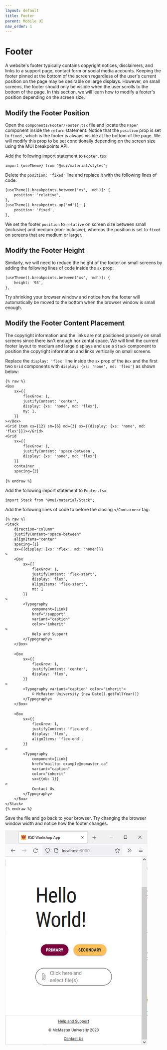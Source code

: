 ```yaml
---
layout: default
title: Footer
parent: Mobile UI
nav_order: 1
---
```


# Footer

A website's footer typically contains copyright notices, disclaimers, and links to a support page, contact form or social media accounts. Keeping the footer pinned at the bottom of the screen regardless of the user's current position on the page may be desirable on large displays. However, on small screens, the footer should only be visible when the user scrolls to the bottom of the page. In this section, we will learn how to modify a footer's position depending on the screen size.

## Modify the Footer Position
Open the `components/Footer/Footer.tsx` file and locate the `Paper` component inside the `return` statement. 
Notice that the `position` prop is set to `fixed` , which is the footer is always visible at the bottom of the page. We will modify this prop to be set conditionally depending on the screen size using the MUI breakpoints API. 

Add the following import statement to `Footer.tsx`:
```
import {useTheme} from "@mui/material/styles";
```

Delete the `position: 'fixed'` line and replace it with the following lines of code:
```
[useTheme().breakpoints.between('xs', 'md')]: {
	position: 'relative',
},
[useTheme().breakpoints.up('md')]: {
	position: 'fixed',
},
```
We set the footer `position` to `relative` on screen size between small (inclusive) and medium (non-inclusive), whereas the position is set to `fixed` on screens that are medium or larger. 

## Modify the Footer Height
Similarly, we will need to reduce the height of the footer on small screens by adding the following lines of code inside the `sx` prop:
```
[useTheme().breakpoints.between('xs', 'md')]: {  
	height: '93',  
},
```

Try shrinking your browser window and notice how the footer will automatically be moved to the bottom when the browser window is small enough. 

## Modify the Footer Content Placement
The copyright information and the links are not positioned properly on small screens since there isn't enough horizontal space. We will limit the current footer layout to medium and large displays and use a `Stack` component to position the copyright information and links vertically on small screens. 

Replace the `display: 'flex'` line inside the `sx` prop of the `Box` and the first two `Grid` components with `display: {xs: 'none', md: 'flex'}` as shown below:

```
{% raw %}
<Box
	sx={{
		flexGrow: 1,
		justifyContent: 'center',
		display: {xs: 'none', md: 'flex'},
		my: 1,
	}}
></Box>
<Grid item xs={12} sm={6} md={3} sx={{display: {xs: 'none', md: 'flex'}}}></Grid>
<Grid
	sx={{
		flexGrow: 1,
		justifyContent: 'space-between',
		display: {xs: 'none', md: 'flex'}
	}}
	container
	spacing={2}

{% endraw %}
```

Add the following import statement to `Footer.tsx`:
```
import Stack from "@mui/material/Stack";
```

Add the following lines of code to before the closing `</Container>` tag:
```
{% raw %}
<Stack
	direction="column"
	justifyContent="space-between"
	alignItems="center"
	spacing={1}
	sx={{display: {xs: 'flex', md: 'none'}}}
>
	<Box
		sx={{
			flexGrow: 1,
			justifyContent: 'flex-start',
			display: 'flex',
			alignItems: 'flex-start',
			mt: 1
		}}
>
		<Typography
			component={Link}
			href="/support"
			variant="caption"
			color="inherit"
>
			Help and Support
		</Typography>
	</Box>

	<Box
		sx={{
			flexGrow: 1,
			justifyContent: 'center',
			display: 'flex',
		}}
>
		<Typography variant="caption" color="inherit">
			© McMaster University {new Date().getFullYear()}
		</Typography>
	</Box>

	<Box
		sx={{
			flexGrow: 1,
			justifyContent: 'flex-end',
			display: 'flex',
			alignItems: 'flex-end',
		}}
>
		<Typography
			component={Link}
			href="mailto: example@mcmaster.ca"
			variant="caption"
			color="inherit"
			sx={{mb: 1}}
>
			Contact Us
		</Typography>
	</Box>
</Stack>
{% endraw %}
```

Save the file and go back to your browser. Try changing the browser window width and notice how the footer changes.

![footer-small](assets/img/footer-small.png)